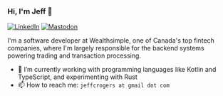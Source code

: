 ### Hi, I'm Jeff 👋

[![LinkedIn](https://img.shields.io/badge/linkedin-%230077B5.svg?&style=for-the-badge&logo=linkedin&logoColor=white)](https://www.linkedin.com/in/digitaljeff) [![Mastodon](https://img.shields.io/badge/mastodon-%236364FF.svg?style=for-the-badge&logo=mastodon&logoColor=white)](https://hachyderm.io/@jrogers)

I'm a software developer at Wealthsimple, one of Canada's top fintech companies, where I'm largely responsible for the backend systems powering trading and transaction processing.

- 🌱 I’m currently working with programming languages like Kotlin and TypeScript, and experimenting with Rust
- 📫 How to reach me: `jeffcrogers at gmail dot com`

